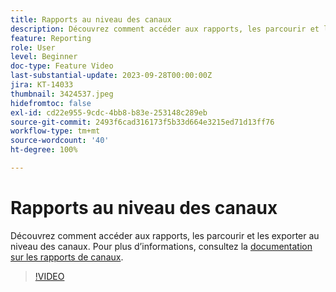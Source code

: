 ```yaml
---
title: Rapports au niveau des canaux
description: Découvrez comment accéder aux rapports, les parcourir et les exporter au niveau des canaux.
feature: Reporting
role: User
level: Beginner
doc-type: Feature Video
last-substantial-update: 2023-09-28T00:00:00Z
jira: KT-14033
thumbnail: 3424537.jpeg
hidefromtoc: false
exl-id: cd22e955-9cdc-4bb8-b83e-253148c289eb
source-git-commit: 2493f6cad316173f5b33d664e3215ed71d13ff76
workflow-type: tm+mt
source-wordcount: '40'
ht-degree: 100%

---
```


# Rapports au niveau des canaux

Découvrez comment accéder aux rapports, les parcourir et les exporter au niveau des canaux. Pour plus d’informations, consultez la [documentation sur les rapports de canaux](https://experienceleague.adobe.com/docs/journey-optimizer/using/reporting/channel-report/channel-report.html?lang=fr).

>[!VIDEO](https://video.tv.adobe.com/v/3424537/?learn=on)
